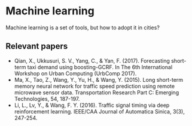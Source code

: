 # Machine learning
Machine learning is a set of tools, but how to adopt it in cities?

## Relevant papers
- Qian, X., Ukkusuri, S. V., Yang, C., & Yan, F. (2017). Forecasting short-term taxi demand using boosting-GCRF. In The 6th International Workshop on Urban Computing (UrbComp 2017).
- Ma, X., Tao, Z., Wang, Y., Yu, H., & Wang, Y. (2015). Long short-term memory neural network for traffic speed prediction using remote microwave sensor data. Transportation Research Part C: Emerging Technologies, 54, 187-197.
- Li, L., Lv, Y., & Wang, F. Y. (2016). Traffic signal timing via deep reinforcement learning. IEEE/CAA Journal of Automatica Sinica, 3(3), 247-254.
